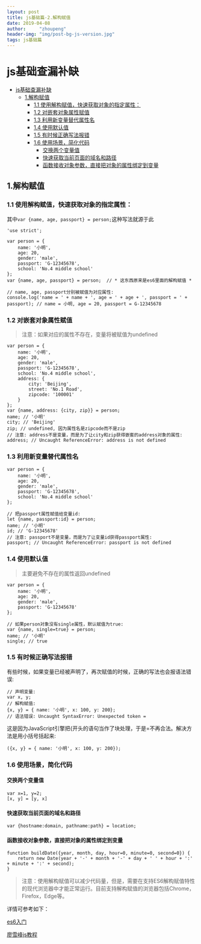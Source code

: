 ```yaml
---
layout: post
title: js基础篇-2.解构赋值
date: 2019-04-08 
author:     "zhoupeng"
header-img: "img/post-bg-js-version.jpg"
tags: js基础篇
---
```


# js基础查漏补缺

<!-- TOC -->

- [js基础查漏补缺](#js基础查漏补缺)
  - [1.解构赋值](#1解构赋值)
    - [1.1 使用解构赋值，快速获取对象的指定属性：](#11-使用解构赋值快速获取对象的指定属性)
    - [1.2 对嵌套对象属性赋值](#12-对嵌套对象属性赋值)
    - [1.3 利用新变量替代属性名](#13-利用新变量替代属性名)
    - [1.4 使用默认值](#14-使用默认值)
    - [1.5 有时候正确写法报错](#15-有时候正确写法报错)
    - [1.6 使用场景，简化代码](#16-使用场景简化代码)
      - [交换两个变量值](#交换两个变量值)
      - [快速获取当前页面的域名和路径](#快速获取当前页面的域名和路径)
      - [函数接收对象参数，直接把对象的属性绑定到变量](#函数接收对象参数直接把对象的属性绑定到变量)

<!-- /TOC -->

## 1.解构赋值

### 1.1 使用解构赋值，快速获取对象的指定属性：

其中`var {name, age, passport} = person;`这种写法就源于此

```
'use strict';

var person = {
    name: '小明',
    age: 20,
    gender: 'male',
    passport: 'G-12345678',
    school: 'No.4 middle school'
};
var {name, age, passport} = person;  // * 这东西原来是es6里面的解构赋值 *

// name, age, passport分别被赋值为对应属性:
console.log('name = ' + name + ', age = ' + age + ', passport = ' + passport); // name = 小明, age = 20, passport = G-12345678

```

### 1.2 对嵌套对象属性赋值

>注意：如果对应的属性不存在，变量将被赋值为undefined

```
var person = {
    name: '小明',
    age: 20,
    gender: 'male',
    passport: 'G-12345678',
    school: 'No.4 middle school',
    address: {
        city: 'Beijing',
        street: 'No.1 Road',
        zipcode: '100001'
    }
};
var {name, address: {city, zip}} = person;
name; // '小明'
city; // 'Beijing'
zip; // undefined, 因为属性名是zipcode而不是zip
// 注意: address不是变量，而是为了让city和zip获得嵌套的address对象的属性:
address; // Uncaught ReferenceError: address is not defined
```

### 1.3 利用新变量替代属性名

```
var person = {
    name: '小明',
    age: 20,
    gender: 'male',
    passport: 'G-12345678',
    school: 'No.4 middle school'
};

// 把passport属性赋值给变量id:
let {name, passport:id} = person;
name; // '小明'
id; // 'G-12345678'
// 注意: passport不是变量，而是为了让变量id获得passport属性:
passport; // Uncaught ReferenceError: passport is not defined
```

### 1.4 使用默认值

>主要避免不存在的属性返回undefined

```
var person = {
    name: '小明',
    age: 20,
    gender: 'male',
    passport: 'G-12345678'
};

// 如果person对象没有single属性，默认赋值为true:
var {name, single=true} = person;
name; // '小明'
single; // true
```

### 1.5 有时候正确写法报错

有些时候，如果变量已经被声明了，再次赋值的时候，正确的写法也会报语法错误:

```
// 声明变量:
var x, y;
// 解构赋值:
{x, y} = { name: '小明', x: 100, y: 200};
// 语法错误: Uncaught SyntaxError: Unexpected token =
```

这是因为JavaScript引擎把{开头的语句当作了块处理，于是=不再合法。解决方法是用小括号括起来:

```
({x, y} = { name: '小明', x: 100, y: 200});
```

### 1.6 使用场景，简化代码

#### 交换两个变量值

```
var x=1, y=2;
[x, y] = [y, x]
```

#### 快速获取当前页面的域名和路径

```
var {hostname:domain, pathname:path} = location;
```

#### 函数接收对象参数，直接把对象的属性绑定到变量

```
function buildDate({year, month, day, hour=0, minute=0, second=0}) {
    return new Date(year + '-' + month + '-' + day + ' ' + hour + ':' + minute + ':' + second);
}
```

>注意：使用解构赋值可以减少代码量，但是，需要在支持ES6解构赋值特性的现代浏览器中才能正常运行。目前支持解构赋值的浏览器包括Chrome，Firefox，Edge等。

详情可参考如下：

[es6入门](http://es6.ruanyifeng.com/?search=rest&x=0&y=0#docs/destructuring)

[廖雪峰js教程](https://www.liaoxuefeng.com/wiki/001434446689867b27157e896e74d51a89c25cc8b43bdb3000/0014344993159773a464f34e1724700a6d5dd9e235ceb7c000)


